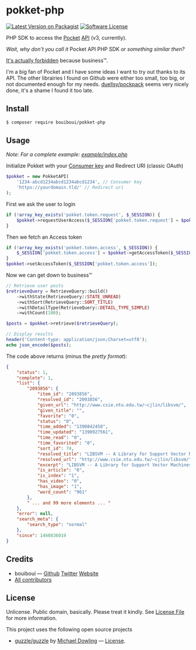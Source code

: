 # pokket-php

[![Latest Version on Packagist][ico-version]][link-packagist]
[![Software License][ico-license]](LICENSE.md)

PHP SDK to access the [Pocket](https://getpocket.com) [API](https://getpocket.com/developer/docs/overview) (v3, currently).

*Wait, why don't you call it* Pocket API PHP SDK *or something similar then?*

[It's actually forbidden](https://getpocket.com/developer/docs/branding) because business™. 

I'm a big fan of Pocket and I have some ideas I want to try out thanks to its API. The other librairies I found on Github were either too small, too big, or not documented enough for my needs. [duellsy/pockpack](https://github.com/duellsy/pockpack) seems very nicely done, it's a shame I found it too late.


## Install

``` bash
$ composer require bouiboui/pokket-php
```

## Usage

*Note: For a complete example: [example/index.php](https://github.com/bouiboui/pokket-php/blob/master/example/index.php)*

Initialize Pokket with your [Consumer key](https://getpocket.com/developer/apps/new) and Redirect URI (classic OAuth)

``` php
$pokket = new PokketAPI(
    '1234-abcd1234abcd1234abcd1234', // Consumer key
    'https://yourdomain.tld/' // Redirect uri
);
```

First we ask the user to login

``` php
if (!array_key_exists('pokket.token.request', $_SESSION)) {
    $pokket->requestUserAccess($_SESSION['pokket.token.request'] = $pokket->getRequestToken());
} 
```
Then we fetch an Access token

``` php
if (!array_key_exists('pokket.token.access', $_SESSION)) {
    $_SESSION['pokket.token.access'] = $pokket->getAccessToken($_SESSION['pokket.token.request']);
}
$pokket->setAccessToken($_SESSION['pokket.token.access']);
```

Now we can get down to business™

``` php
// Retrieve user posts
$retrieveQuery = RetrieveQuery::build()
    ->withState(RetrieveQuery::STATE_UNREAD)
    ->withSort(RetrieveQuery::SORT_TITLE)
    ->withDetailType(RetrieveQuery::DETAIL_TYPE_SIMPLE)
    ->withCount(100);

$posts = $pokket->retrieve($retrieveQuery);

// Display results
header('Content-type: application/json;Charset=utf8');
echo json_encode($posts);
```

The code above returns (minus the *pretty format*):

```json
{
	"status": 1,
	"complete": 1,
	"list": {
		"2093856": {
			"item_id": "2093856",
			"resolved_id": "2093856",
			"given_url": "http://www.csie.ntu.edu.tw/~cjlin/libsvm/",
			"given_title": "",
			"favorite": "0",
			"status": "0",
			"time_added": "1390842458",
			"time_updated": "1390927561",
			"time_read": "0",
			"time_favorited": "0",
			"sort_id": 74,
			"resolved_title": "LIBSVM -- A Library for Support Vector Machines",
			"resolved_url": "http://www.csie.ntu.edu.tw/~cjlin/libsvm/",
			"excerpt": "LIBSVM -- A Library for Support Vector Machines Chih-Chung Chang and Chih-Jen Lin  Version 3.19 released on October 27, 2014. It conducts some minor fixes.LIBSVM tools provides many extensions of LIBSVM. Please check it if you need some functions not supported in LIBSVM.",
			"is_article": "0",
			"is_index": "1",
			"has_video": "0",
			"has_image": "1",
			"word_count": "961"
		},
		" ... and 99 more elements ... "
	},
	"error": null,
	"search_meta": {
		"search_type": "normal"
	},
	"since": 1460836019
}
```

## Credits

- bouiboui — [Github](https://github.com/bouiboui) [Twitter](https://twitter.com/j_____________n) [Website](http://cod3.net)
- [All contributors](https://github.com/bouiboui/tissue/graphs/contributors)

## License

Unlicense. Public domain, basically. Please treat it kindly. See [License File](LICENSE) for more information. 

This project uses the following open source projects 
- [guzzle/guzzle](https://github.com/guzzle/guzzle) by [Michael Dowling](https://github.com/mtdowling) — [License](https://github.com/guzzle/guzzle/blob/master/LICENSE).


[ico-version]: https://img.shields.io/packagist/v/bouiboui/pokket-php.svg?style=flat-square
[ico-license]: https://img.shields.io/badge/license-Unlicense-brightgreen.svg?style=flat-square

[link-packagist]: https://packagist.org/packages/bouiboui/pokket-php
[link-author]: https://github.com/bouiboui
